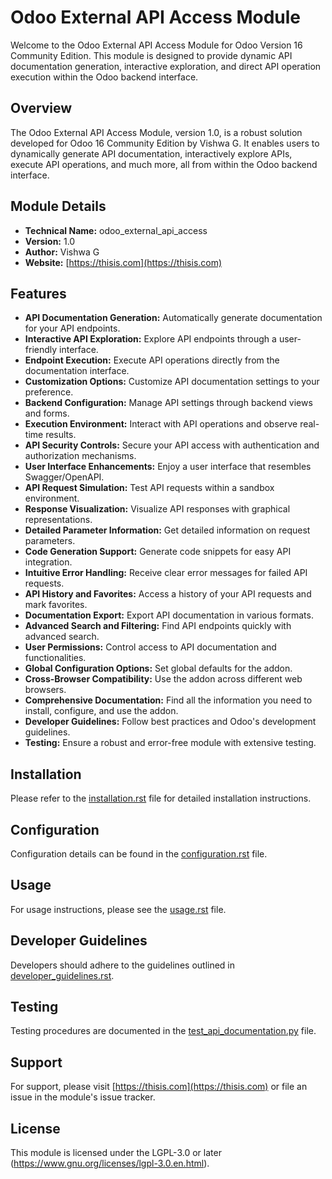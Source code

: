 # Odoo External API Access Module

Welcome to the Odoo External API Access Module for Odoo Version 16 Community Edition. This module is designed to provide dynamic API documentation generation, interactive exploration, and direct API operation execution within the Odoo backend interface.

## Overview

The Odoo External API Access Module, version 1.0, is a robust solution developed for Odoo 16 Community Edition by Vishwa G. It enables users to dynamically generate API documentation, interactively explore APIs, execute API operations, and much more, all from within the Odoo backend interface.

## Module Details

- **Technical Name:** odoo_external_api_access
- **Version:** 1.0
- **Author:** Vishwa G
- **Website:** [https://thisis.com](https://thisis.com)

## Features

- **API Documentation Generation:** Automatically generate documentation for your API endpoints.
- **Interactive API Exploration:** Explore API endpoints through a user-friendly interface.
- **Endpoint Execution:** Execute API operations directly from the documentation interface.
- **Customization Options:** Customize API documentation settings to your preference.
- **Backend Configuration:** Manage API settings through backend views and forms.
- **Execution Environment:** Interact with API operations and observe real-time results.
- **API Security Controls:** Secure your API access with authentication and authorization mechanisms.
- **User Interface Enhancements:** Enjoy a user interface that resembles Swagger/OpenAPI.
- **API Request Simulation:** Test API requests within a sandbox environment.
- **Response Visualization:** Visualize API responses with graphical representations.
- **Detailed Parameter Information:** Get detailed information on request parameters.
- **Code Generation Support:** Generate code snippets for easy API integration.
- **Intuitive Error Handling:** Receive clear error messages for failed API requests.
- **API History and Favorites:** Access a history of your API requests and mark favorites.
- **Documentation Export:** Export API documentation in various formats.
- **Advanced Search and Filtering:** Find API endpoints quickly with advanced search.
- **User Permissions:** Control access to API documentation and functionalities.
- **Global Configuration Options:** Set global defaults for the addon.
- **Cross-Browser Compatibility:** Use the addon across different web browsers.
- **Comprehensive Documentation:** Find all the information you need to install, configure, and use the addon.
- **Developer Guidelines:** Follow best practices and Odoo's development guidelines.
- **Testing:** Ensure a robust and error-free module with extensive testing.

## Installation

Please refer to the [installation.rst](doc/installation.rst) file for detailed installation instructions.

## Configuration

Configuration details can be found in the [configuration.rst](doc/configuration.rst) file.

## Usage

For usage instructions, please see the [usage.rst](doc/usage.rst) file.

## Developer Guidelines

Developers should adhere to the guidelines outlined in [developer_guidelines.rst](doc/developer_guidelines.rst).

## Testing

Testing procedures are documented in the [test_api_documentation.py](tests/test_api_documentation.py) file.

## Support

For support, please visit [https://thisis.com](https://thisis.com) or file an issue in the module's issue tracker.

## License

This module is licensed under the LGPL-3.0 or later (https://www.gnu.org/licenses/lgpl-3.0.en.html).
